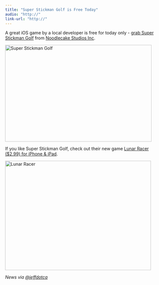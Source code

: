 ```yaml
---
title: "Super Stickman Golf is Free Today"
audio: "http://"
link-url: "http://"
---
```

<p>A great iOS game by a local developer is free for today only - <a href="http://click.linksynergy.com/fs-bin/stat?id=6PFrOqNV4B8&offerid=146261&type=3&subid=0&tmpid=1826&RD_PARM1=http%253A%252F%252Fitunes.apple.com%252Fca%252Fapp%252Fsuper-stickman-golf%252Fid397049430%253Fmt%253D8%2526uo%253D4%2526partnerId%253D30" target="itunes_store">grab Super Stickman Golf</a> from <a href="http://click.linksynergy.com/fs-bin/stat?id=6PFrOqNV4B8&offerid=146261&type=3&subid=0&tmpid=1826&RD_PARM1=http%253A%252F%252Fitunes.apple.com%252Fca%252Fartist%252Fnoodlecake-studios-inc%252Fid370828169%253Fuo%253D4%2526partnerId%253D30" target="itunes_store">Noodlecake Studios Inc</a>.</p>
<p><img src="https://chrisenns.com/wp-content/uploads/2012/03/Super-Stickman-Golf.jpg" alt="Super Stickman Golf" title="Super Stickman Golf" width="474" height="314" class="aligncenter size-full wp-image-20232" /></p>
<p>If you like Super Stickman Golf, check out their new game <a href="http://click.linksynergy.com/fs-bin/stat?id=6PFrOqNV4B8&offerid=146261&type=3&subid=0&tmpid=1826&RD_PARM1=http%253A%252F%252Fitunes.apple.com%252Fca%252Fapp%252Flunar-racer%252Fid474300148%253Fmt%253D8%2526uo%253D4%2526partnerId%253D30" target="itunes_store">Lunar Racer ($2.99) for iPhone &amp; iPad</a>.</p>
<p><img src="https://chrisenns.com/wp-content/uploads/2012/03/Lunar-Racer.jpg" alt="Lunar Racer" title="Lunar Racer" width="472" height="355" class="aligncenter size-full wp-image-20233" /></p>
<p><em>News via <a href="https://twitter.com/jeffdotca/status/183240623036440576">@jeffdotca</a></em></p>
